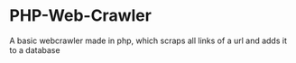 # PHP-Web-Crawler
A basic webcrawler made in php, which scraps all links of a url and adds it to a database
